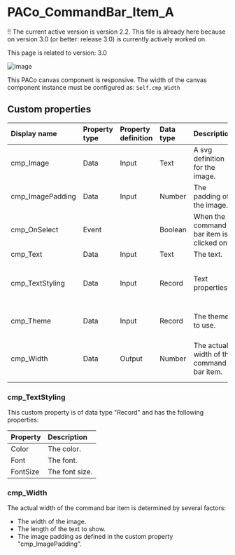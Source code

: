 # PACo_CommandBar_Item_A

!! The current active version is version 2.2. This file is already here because on version 3.0 (or better: release 3.0) is currently actively worked on.

This page is related to version: 3.0

![image](https://user-images.githubusercontent.com/35654198/235982444-ff55c19b-41fd-4bba-aa9f-5037f2296c2a.png)

This PACo canvas component is responsive. The width of the canvas component instance must be configured as: `Self.cmp_Width`

## Custom properties

| Display name | Property type | Property definition | Data type | Description | Memo
| :--- | :--- | :--- | :--- | :--- | :--- |
| cmp_Image | Data | Input | Text | A svg definition for the image. | |
| cmp_ImagePadding | Data | Input | Number | The padding of the image. | |
| cmp_OnSelect | Event | | Boolean | When the command bar item is clicked on. | |
| cmp_Text | Data | Input | Text | The text. | |
| cmp_TextStyling | Data | Input | Record | Text properties. | See the documention about cmp_TextStyling below. |
| cmp_Theme | Data | Input | Record | The theme to use. | See the documention on theming. |
| cmp_Width | Data | Output | Number | The actual width of the command bar item. | See the documention about PACo_Width below. |

### cmp_TextStyling
This custom property is of data type "Record" and has the following properties:

| Property | Description |
| :--- | :--- |
| Color | The color. |
| Font | The font. |
| FontSize | The font size. |

### cmp_Width
The actual width of the command bar item is determined by several factors:
- The width of the image.
- The length of the text to show.
- The image padding as defined in the custom property "cmp_ImagePadding".
